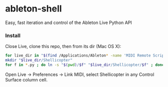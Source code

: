 # ableton-shell
Easy, fast iteration and control of the Ableton Live Python API

### Install

Close Live, clone this repo, then from its dir (Mac OS X):
```bash
for live_dir in "$(find /Applications/Ableton* -name 'MIDI Remote Scripts')"; do
mkdir "$live_dir/Shellicopter"
for f in *.py ; do ln -s "$(pwd)/$f" "$live_dir/Shellicopter/$f" ; done ; done
```

Open Live -> Preferences -> Link MIDI, select Shellicopter in any Control Surface column cell.